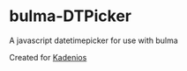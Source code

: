 # bulma-DTPicker
A javascript datetimepicker for use with bulma

Created for [Kadenios](https://git.eleves.ens.fr/klub-dev-ens/kadenios)
